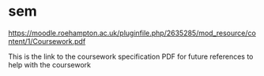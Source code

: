 # sem

https://moodle.roehampton.ac.uk/pluginfile.php/2635285/mod_resource/content/1/Coursework.pdf

This is the link to the coursework specification PDF for future references to help with the coursework 
